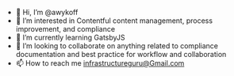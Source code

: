 - 👋 Hi, I’m @awykoff
- 👀 I’m interested in Contentful content management, process improvement, and compliance
- 🌱 I’m currently learning GatsbyJS
- 💞️ I’m looking to collaborate on anything related to compliance documentation and best practice for workflow and collaboration
- 📫 How to reach me infrastructureguru@Gmail.com 

<!---
awykoff/awykoff is a ✨ special ✨ repository because its `README.md` (this file) appears on your GitHub profile.
You can click the Preview link to take a look at your changes.
--->

